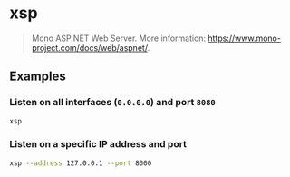 # xsp

> Mono ASP.NET Web Server. More information: <https://www.mono-project.com/docs/web/aspnet/>.

## Examples

### Listen on all interfaces (`0.0.0.0`) and port `8080`

```bash
xsp
```

### Listen on a specific IP address and port

```bash
xsp --address 127.0.0.1 --port 8000
```

